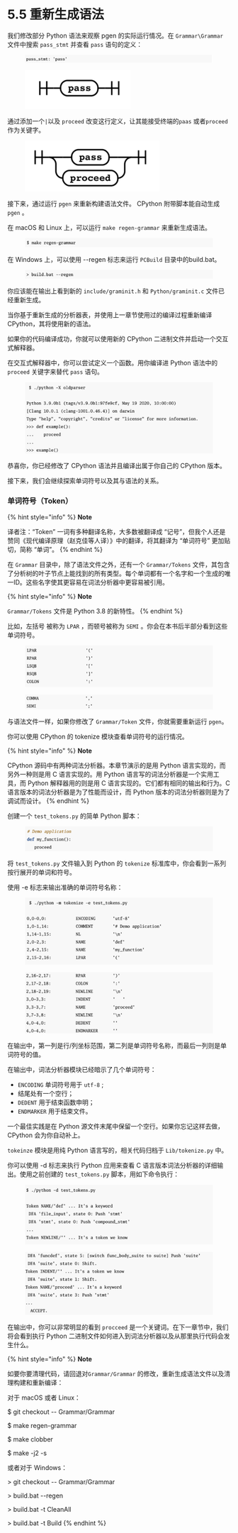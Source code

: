 # 5.5 重新生成语法

我们修改部分 Python 语法来观察 pgen 的实际运行情况。在 `Grammar\Grammar` 文件中搜索 `pass_stmt` 并查看 `pass` 语句的定义：

<figure><img src="../.gitbook/assets/图5.5.1 pass语法.png" alt=""><figcaption></figcaption></figure>

<figure><img src="../.gitbook/assets/图5.5.2 pass铁路图.png" alt=""><figcaption></figcaption></figure>

通过添加一个`|`以及 `proceed` 改变这行定义，让其能接受终端的`paas` 或者`proceed` 作为关键字。

<figure><img src="../.gitbook/assets/图5.5.3 pass修改后的铁路图.png" alt=""><figcaption></figcaption></figure>

接下来，通过运行 `pgen` 来重新构建语法文件。 CPython 附带脚本能自动生成 `pgen` 。

在 macOS 和 Linux 上，可以运行 `make regen-grammar` 来重新生成语法。

<figure><img src="../.gitbook/assets/图5.5.2 重新生成语法.png" alt=""><figcaption></figcaption></figure>

在 Windows 上，可以使用 --regen 标志来运行 `PCBuild` 目录中的build.bat。

<figure><img src="../.gitbook/assets/图5.5.5 Windows下重新生成语法.png" alt=""><figcaption></figcaption></figure>

你应该能在输出上看到新的 `include/graminit.h` 和 `Python/graminit.c` 文件已经重新生成。

当你基于重新生成的分析器表，并使用上一章节使用过的编译过程重新编译 CPython，其将使用新的语法。

如果你的代码编译成功，你就可以使用新的 CPython 二进制文件并启动一个交互式解释器。

在交互式解释器中，你可以尝试定义一个函数。用你编译进 Python 语法中的 `proceed` 关键字来替代 `pass` 语句。

<figure><img src="../.gitbook/assets/图5.5.6 使用proceed.png" alt=""><figcaption></figcaption></figure>

恭喜你，你已经修改了 CPython 语法并且编译出属于你自己的 CPython 版本。

接下来，我们会继续探索单词符号以及其与语法的关系。

### 单词符号（Token）

{% hint style="info" %}
**Note**

译者注：“Token” 一词有多种翻译名称，大多数被翻译成 “记号”，但我个人还是赞同《现代编译原理（赵克佳等人译）》中的翻译，将其翻译为 “单词符号” 更加贴切，简称 “单词”。
{% endhint %}

在 `Grammar` 目录中，除了语法文件之外，还有一个 `Grammar/Tokens` 文件，其包含了分析树的叶子节点上能找到的所有类型。每个单词都有一个名字和一个生成的唯一ID。这些名字使其更容易在词法分析器中更容易被引用。

{% hint style="info" %}
**Note**

`Grammar/Tokens` 文件是 Python 3.8 的新特性。
{% endhint %}

比如，左括号 被称为 `LPAR` ，而顿号被称为 `SEMI` 。你会在本书后半部分看到这些单词符号。

<figure><img src="../.gitbook/assets/图5.5.7 单词一.png" alt=""><figcaption></figcaption></figure>

<figure><img src="../.gitbook/assets/图5.5.8 单词二.png" alt=""><figcaption></figcaption></figure>

与语法文件一样，如果你修改了 `Grammar/Token` 文件，你就需要重新运行 `pgen`。

你可以使用 CPython 的 tokenize 模块查看单词符号的运行情况。

{% hint style="info" %}
**Note**

CPython 源码中有两种词法分析器。本章节演示的是用 Python 语言实现的，而另外一种则是用 C 语言实现的。用 Python 语言写的词法分析器是一个实用工具，而 Python 解释器用的则是用 C 语言实现的。它们都有相同的输出和行为。C 语言版本的词法分析器是为了性能而设计，而 Python 版本的词法分析器则是为了调试而设计。
{% endhint %}

创建一个 `test_tokens.py` 的简单 Python 脚本：

<figure><img src="../.gitbook/assets/图5.5.9 示例代码.png" alt=""><figcaption></figcaption></figure>

将 `test_tokens.py` 文件输入到 Python 的 `tokenize` 标准库中，你会看到一系列按行展开的单词和符号。

使用 -e 标志来输出准确的单词符号名称：

<figure><img src="../.gitbook/assets/图5.5.10 示例代码单词1.png" alt=""><figcaption></figcaption></figure>

<figure><img src="../.gitbook/assets/图5.5.11 示例代码单词2.png" alt=""><figcaption></figcaption></figure>

在输出中，第一列是行/列坐标范围，第二列是单词符号名称，而最后一列则是单词符号的值。

在输出中，词法分析器模块已经暗示了几个单词符号：

* `ENCODING` 单词符号用于 `utf-8` ;
* 结尾处有一个空行；
* `DEDENT` 用于结束函数申明；
* `ENDMARKER` 用于结束文件。

一个最佳实践是在 Python 源文件末尾中保留一个空行。如果你忘记这样去做，CPython 会为你自动补上。

`tokeinze` 模块是用纯 Python 语言写的，相关代码归档于 `Lib/tokenize.py` 中。

你可以使用 -d 标志来执行 Python 应用来查看 C 语言版本词法分析器的详细输出。使用之前创建的 `test_tokens.py` 脚本，用如下命令执行：

<figure><img src="../.gitbook/assets/图5.5.12 示例代码单词转化1.png" alt=""><figcaption></figcaption></figure>

<figure><img src="../.gitbook/assets/图5.5.13 示例代码单词转化2.png" alt=""><figcaption></figcaption></figure>

在输出中，你可以非常明显的看到 `procceed` 是一个关键词。在下一章节中，我们将会看到执行 Python 二进制文件如何进入到词法分析器以及从那里执行代码会发生什么。

{% hint style="info" %}
**Note**

如要你要清理代码，请回退对`Grammar/Grammar` 的修改，重新生成语法文件以及清理构建和重新编译：

对于 macOS 或者 Linux：

$ git checkout -- Grammar/Grammar

$ make regen-grammar

$ make clobber

$ make -j2 -s

或者对于 Windows：

\> git checkout -- Grammar/Grammar

\> build.bat --regen

\> build.bat -t CleanAll

\> build.bat -t Build
{% endhint %}
